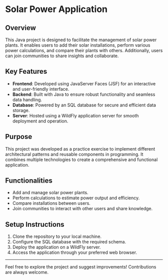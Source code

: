 # Solar Power Application

## Overview
This Java project is designed to facilitate the management of solar power plants. It enables users to add their solar installations, perform various power calculations, and compare their plants with others. Additionally, users can join communities to share insights and collaborate.

## Key Features
- **Frontend**: Developed using JavaServer Faces (JSF) for an interactive and user-friendly interface.
- **Backend**: Built with Java to ensure robust functionality and seamless data handling.
- **Database**: Powered by an SQL database for secure and efficient data storage.
- **Server**: Hosted using a WildFly application server for smooth deployment and operation.

## Purpose
This project was developed as a practice exercise to implement different architectural patterns and reusable components in programming. It combines multiple technologies to create a comprehensive and functional application.

## Functionalities
- Add and manage solar power plants.
- Perform calculations to estimate power output and efficiency.
- Compare installations between users.
- Join communities to interact with other users and share knowledge.

## Setup Instructions
1. Clone the repository to your local machine.
2. Configure the SQL database with the required schema.
3. Deploy the application on a WildFly server.
4. Access the application through your preferred web browser.

---
Feel free to explore the project and suggest improvements! Contributions are always welcome.
